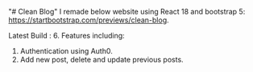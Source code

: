 "# Clean Blog" 
I remade below website using React 18 and bootstrap 5:
https://startbootstrap.com/previews/clean-blog.

Latest Build : 6.
Features including:
1. Authentication using Auth0.
2. Add new post, delete and update previous posts.
